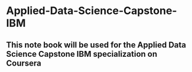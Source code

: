 # Applied-Data-Science-Capstone-IBM

## This note book will be used for the Applied Data Science Capstone IBM specialization on Coursera
